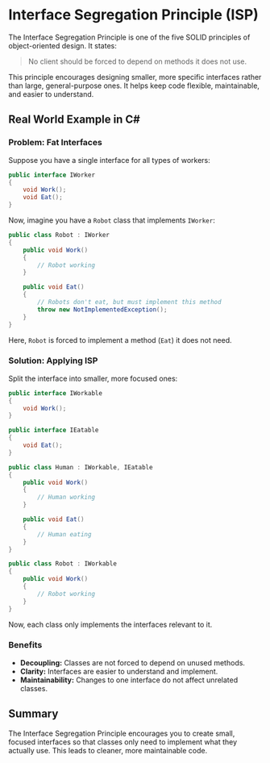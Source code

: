 # Interface Segregation Principle (ISP)

The Interface Segregation Principle is one of the five SOLID principles of object-oriented design. It states:

> No client should be forced to depend on methods it does not use.

This principle encourages designing smaller, more specific interfaces rather than large, general-purpose ones. It helps keep code flexible, maintainable, and easier to understand.

## Real World Example in C#

### Problem: Fat Interfaces

Suppose you have a single interface for all types of workers:

```csharp
public interface IWorker
{
    void Work();
    void Eat();
}
```

Now, imagine you have a `Robot` class that implements `IWorker`:

```csharp
public class Robot : IWorker
{
    public void Work()
    {
        // Robot working
    }

    public void Eat()
    {
        // Robots don't eat, but must implement this method
        throw new NotImplementedException();
    }
}
```

Here, `Robot` is forced to implement a method (`Eat`) it does not need.

### Solution: Applying ISP

Split the interface into smaller, more focused ones:

```csharp
public interface IWorkable
{
    void Work();
}

public interface IEatable
{
    void Eat();
}

public class Human : IWorkable, IEatable
{
    public void Work()
    {
        // Human working
    }

    public void Eat()
    {
        // Human eating
    }
}

public class Robot : IWorkable
{
    public void Work()
    {
        // Robot working
    }
}
```

Now, each class only implements the interfaces relevant to it.

### Benefits

- **Decoupling:** Classes are not forced to depend on unused methods.
- **Clarity:** Interfaces are easier to understand and implement.
- **Maintainability:** Changes to one interface do not affect unrelated classes.

## Summary

The Interface Segregation Principle encourages you to create small, focused interfaces so that classes only need to implement what they actually use. This leads to cleaner, more maintainable code.
